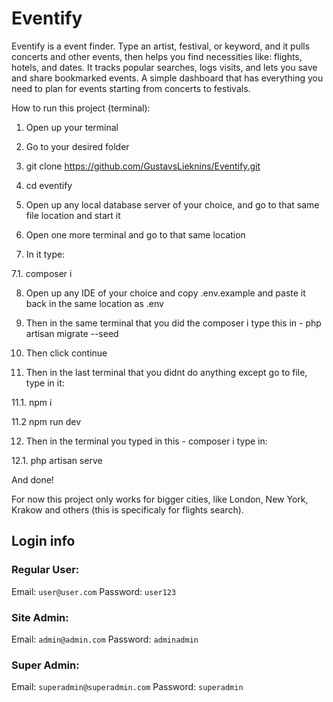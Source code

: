 <h1> Eventify </h1>

Eventify is a event finder. Type an artist, festival, or keyword, and it pulls concerts and other events, then helps you find necessities like: flights, hotels, and dates. It tracks popular searches, logs visits, and lets you save and share bookmarked events. A simple dashboard that has everything you need to plan for events starting from concerts to festivals.

How to run this project (terminal):

1. Open up your terminal

2. Go to your desired folder

3. git clone https://github.com/GustavsLieknins/Eventify.git

4. cd eventify

5. Open up any local database server of your choice, and go to that same file location and start it

6. Open one more terminal and go to that same location

7. In it type:

7.1. composer i

8. Open up any IDE of your choice and copy .env.example and paste it back in the same location as .env

9. Then in the same terminal that you did the composer i type this in - php artisan migrate --seed

10. Then click continue

11. Then in the last terminal that you didnt do anything except go to file, type in it:

11.1. npm i

11.2 npm run dev

12. Then in the terminal you typed in this - composer i type in:

12.1. php artisan serve

And done!

For now this project only works for bigger cities, like London, New York, Krakow and others (this is specificaly for flights search).

<h2>Login info</h2>
<h3>Regular User: </h3>
Email: <code>user@user.com</code>
Password: <code>user123</code>
</br>
<h3>Site Admin: </h3>
Email: <code>admin@admin.com</code>
Password: <code>adminadmin</code>
</br>
<h3>Super Admin: </h3>
Email: <code>superadmin@superadmin.com</code>
Password: <code>superadmin</code>
